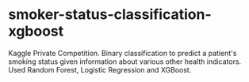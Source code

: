 # smoker-status-classification-xgboost

Kaggle Private Competition.
Binary classification to predict a patient's smoking status given information about various other health indicators. 
Used Random Forest, Logistic Regression and XGBoost.

